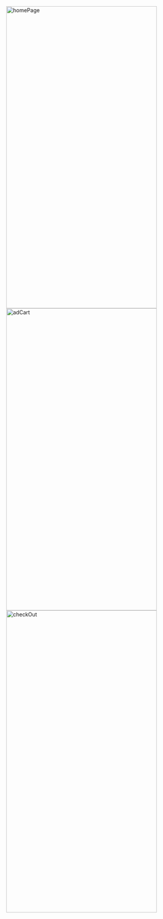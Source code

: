 <img src="https://github.com/user-attachments/assets/22918367-14a8-43cb-81f8-631c0c03bd65" alt="homePage" width="400" height="800"/>


<img src="https://github.com/user-attachments/assets/e10db004-1663-401c-9afd-aba29c119906" alt="adCart" width="400" height="800"/>

<img src="https://github.com/user-attachments/assets/feffcad1-7310-49ef-a3f7-bc3a780a2d7e" alt="checkOut" width="400" height="800"/>
